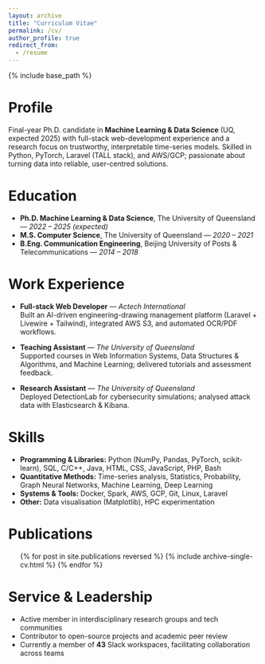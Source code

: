 ```yaml
---
layout: archive
title: "Curriculum Vitae"
permalink: /cv/
author_profile: true
redirect_from:
  - /resume
---
```


{% include base_path %}

Profile
======
Final-year Ph.D. candidate in **Machine Learning & Data Science** (UQ, expected 2025) with full-stack web-development experience and a research focus on trustworthy, interpretable time-series models. Skilled in Python, PyTorch, Laravel (TALL stack), and AWS/GCP; passionate about turning data into reliable, user-centred solutions.

Education
======
* **Ph.D. Machine Learning & Data Science**, The University of Queensland — *2022 – 2025 (expected)*
* **M.S. Computer Science**, The University of Queensland — *2020 – 2021*
* **B.Eng. Communication Engineering**, Beijing University of Posts & Telecommunications — *2014 – 2018*

Work Experience
======
* **Full-stack Web Developer** — *Actech International*  
  Built an AI-driven engineering-drawing management platform (Laravel + Livewire + Tailwind), integrated AWS S3, and automated OCR/PDF workflows.

* **Teaching Assistant** — *The University of Queensland*  
  Supported courses in Web Information Systems, Data Structures & Algorithms, and Machine Learning; delivered tutorials and assessment feedback.

* **Research Assistant** — *The University of Queensland*  
  Deployed DetectionLab for cybersecurity simulations; analysed attack data with Elasticsearch & Kibana.

Skills
======
* **Programming & Libraries:** Python (NumPy, Pandas, PyTorch, scikit-learn), SQL, C/C++, Java, HTML, CSS, JavaScript, PHP, Bash  
* **Quantitative Methods:** Time-series analysis, Statistics, Probability, Graph Neural Networks, Machine Learning, Deep Learning  
* **Systems & Tools:** Docker, Spark, AWS, GCP, Git, Linux, Laravel  
* **Other:** Data visualisation (Matplotlib), HPC experimentation

Publications
======
<ul>
{% for post in site.publications reversed %}
  {% include archive-single-cv.html %}
{% endfor %}
</ul>

Service & Leadership
======
* Active member in interdisciplinary research groups and tech communities  
* Contributor to open-source projects and academic peer review  
* Currently a member of **43** Slack workspaces, facilitating collaboration across teams
